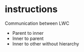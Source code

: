 # instructions

Communication between LWC 

- Parent to inner
- Inner to parent
- Inner to other without hierarchy
